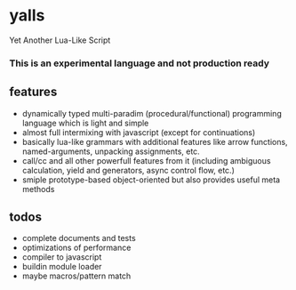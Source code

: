 # yalls
Yet Another Lua-Like Script

### This is an experimental language and not production ready

## features
* dynamically typed multi-paradim (procedural/functional) programming language which is light and simple
* almost full intermixing with javascript (except for continuations)
* basically lua-like grammars with additional features like arrow functions, named-arguments, unpacking assignments, etc.
* call/cc and all other powerfull features from it (including ambiguous calculation, yield and generators, async control flow, etc.)
* smiple prototype-based object-oriented but also provides useful meta methods

## todos
* complete documents and tests
* optimizations of performance
* compiler to javascript
* buildin module loader
* maybe macros/pattern match
